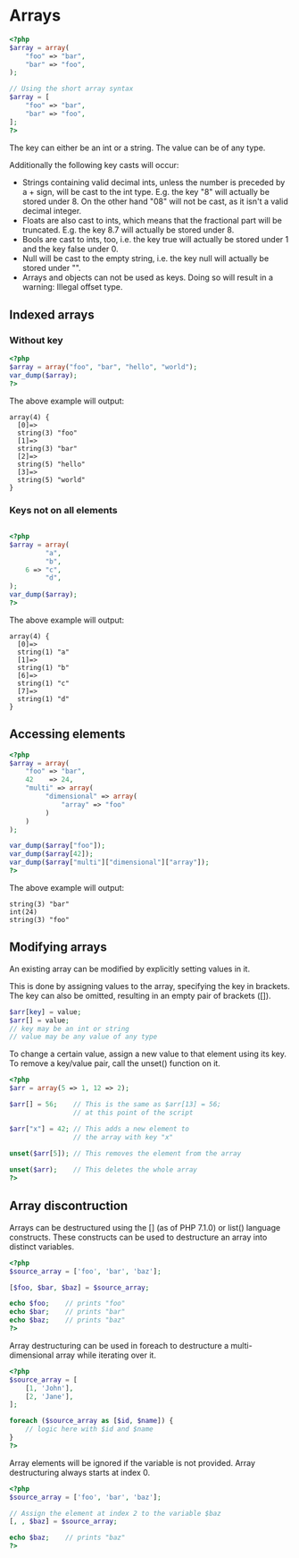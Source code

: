 # Arrays

```php
<?php
$array = array(
    "foo" => "bar",
    "bar" => "foo",
);

// Using the short array syntax
$array = [
    "foo" => "bar",
    "bar" => "foo",
];
?>
```

The key can either be an int or a string. The value can be of any type. 

Additionally the following key casts will occur:

- Strings containing valid decimal ints, unless the number is preceded by a + sign, will be cast to the int type. E.g. the key "8" will actually be stored under 8. On the other hand "08" will not be cast, as it isn't a valid decimal integer.
- Floats are also cast to ints, which means that the fractional part will be truncated. E.g. the key 8.7 will actually be stored under 8.
- Bools are cast to ints, too, i.e. the key true will actually be stored under 1 and the key false under 0.
- Null will be cast to the empty string, i.e. the key null will actually be stored under "".
- Arrays and objects can not be used as keys. Doing so will result in a warning: Illegal offset type.

## Indexed arrays

### Without key

```php
<?php
$array = array("foo", "bar", "hello", "world");
var_dump($array);
?>
```

The above example will output:

```console
array(4) {
  [0]=>
  string(3) "foo"
  [1]=>
  string(3) "bar"
  [2]=>
  string(5) "hello"
  [3]=>
  string(5) "world"
}
```

### Keys not on all elements

```php

<?php
$array = array(
         "a",
         "b",
    6 => "c",
         "d",
);
var_dump($array);
?>

```

The above example will output:

```console
array(4) {
  [0]=>
  string(1) "a"
  [1]=>
  string(1) "b"
  [6]=>
  string(1) "c"
  [7]=>
  string(1) "d"
}
```

## Accessing elements

```php
<?php
$array = array(
    "foo" => "bar",
    42    => 24,
    "multi" => array(
         "dimensional" => array(
             "array" => "foo"
         )
    )
);

var_dump($array["foo"]);
var_dump($array[42]);
var_dump($array["multi"]["dimensional"]["array"]);
?>
```

The above example will output:

```console
string(3) "bar"
int(24)
string(3) "foo"
```

## Modifying arrays

An existing array can be modified by explicitly setting values in it.

This is done by assigning values to the array, specifying the key in brackets. The key can also be omitted, resulting in an empty pair of brackets ([]).

```php
$arr[key] = value;
$arr[] = value;
// key may be an int or string
// value may be any value of any type
```

To change a certain value, assign a new value to that element using its key. To remove a key/value pair, call the unset() function on it.

```php
<?php
$arr = array(5 => 1, 12 => 2);

$arr[] = 56;    // This is the same as $arr[13] = 56;
                // at this point of the script

$arr["x"] = 42; // This adds a new element to
                // the array with key "x"
                
unset($arr[5]); // This removes the element from the array

unset($arr);    // This deletes the whole array
?>
```

## Array discontruction

Arrays can be destructured using the [] (as of PHP 7.1.0) or list() language constructs. These constructs can be used to destructure an array into distinct variables.

```php
<?php
$source_array = ['foo', 'bar', 'baz'];

[$foo, $bar, $baz] = $source_array;

echo $foo;    // prints "foo"
echo $bar;    // prints "bar"
echo $baz;    // prints "baz"
?>
```

Array destructuring can be used in foreach to destructure a multi-dimensional array while iterating over it.

```php
<?php
$source_array = [
    [1, 'John'],
    [2, 'Jane'],
];

foreach ($source_array as [$id, $name]) {
    // logic here with $id and $name
}
?>
```

Array elements will be ignored if the variable is not provided. Array destructuring always starts at index 0.

```php
<?php
$source_array = ['foo', 'bar', 'baz'];

// Assign the element at index 2 to the variable $baz
[, , $baz] = $source_array;

echo $baz;    // prints "baz"
?>
```
